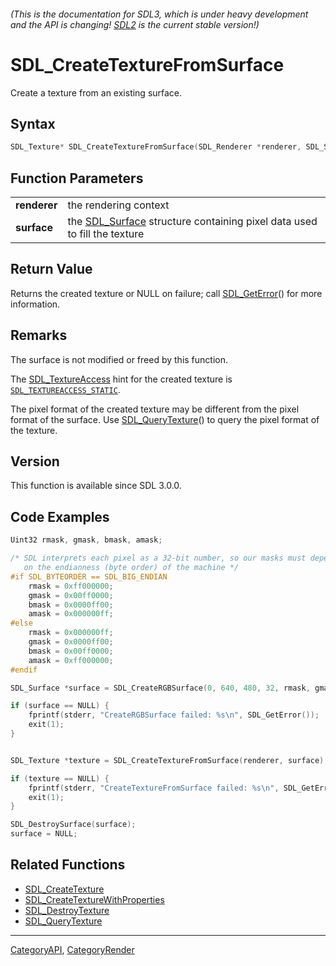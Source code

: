 ###### (This is the documentation for SDL3, which is under heavy development and the API is changing! [SDL2](https://wiki.libsdl.org/SDL2/) is the current stable version!)
# SDL_CreateTextureFromSurface

Create a texture from an existing surface.

## Syntax

```c
SDL_Texture* SDL_CreateTextureFromSurface(SDL_Renderer *renderer, SDL_Surface *surface);

```

## Function Parameters

|                  |                                                                                         |
| ---------------- | --------------------------------------------------------------------------------------- |
| **renderer**     | the rendering context                                                                   |
| **surface**      | the [SDL_Surface](SDL_Surface.md) structure containing pixel data used to fill the texture |

## Return Value

Returns the created texture or NULL on failure; call
[SDL_GetError](SDL_GetError.md)() for more information.

## Remarks

The surface is not modified or freed by this function.

The [SDL_TextureAccess](SDL_TextureAccess.md) hint for the created texture is
[`SDL_TEXTUREACCESS_STATIC`](SDL_TEXTUREACCESS_STATIC).

The pixel format of the created texture may be different from the pixel
format of the surface. Use [SDL_QueryTexture](SDL_QueryTexture.md)() to query
the pixel format of the texture.

## Version

This function is available since SDL 3.0.0.

## Code Examples

```c++
Uint32 rmask, gmask, bmask, amask;

/* SDL interprets each pixel as a 32-bit number, so our masks must depend
   on the endianness (byte order) of the machine */
#if SDL_BYTEORDER == SDL_BIG_ENDIAN
    rmask = 0xff000000;
    gmask = 0x00ff0000;
    bmask = 0x0000ff00;
    amask = 0x000000ff;
#else
    rmask = 0x000000ff;
    gmask = 0x0000ff00;
    bmask = 0x00ff0000;
    amask = 0xff000000;
#endif

SDL_Surface *surface = SDL_CreateRGBSurface(0, 640, 480, 32, rmask, gmask, bmask, amask);

if (surface == NULL) {
    fprintf(stderr, "CreateRGBSurface failed: %s\n", SDL_GetError());
    exit(1);
}


SDL_Texture *texture = SDL_CreateTextureFromSurface(renderer, surface);

if (texture == NULL) {
    fprintf(stderr, "CreateTextureFromSurface failed: %s\n", SDL_GetError());
    exit(1);
}

SDL_DestroySurface(surface);
surface = NULL;

```

## Related Functions

* [SDL_CreateTexture](SDL_CreateTexture.md)
* [SDL_CreateTextureWithProperties](SDL_CreateTextureWithProperties.md)
* [SDL_DestroyTexture](SDL_DestroyTexture.md)
* [SDL_QueryTexture](SDL_QueryTexture.md)

----
[CategoryAPI](CategoryAPI.md), [CategoryRender](CategoryRender.md)
